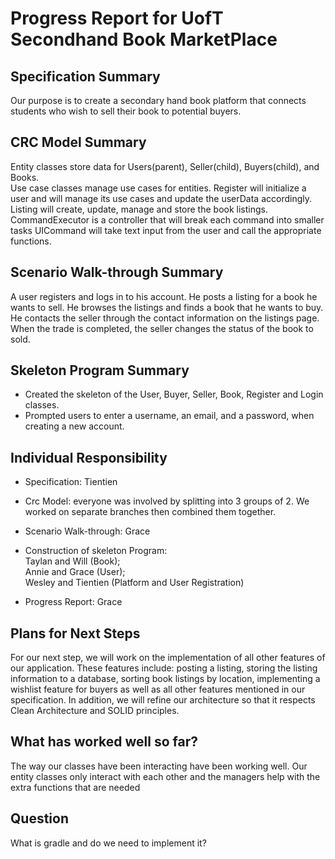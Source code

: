 # Progress Report for UofT Secondhand Book MarketPlace

## Specification Summary
Our purpose is to create a secondary hand book platform that connects students who wish to sell their book to potential
buyers.

## CRC Model Summary

Entity classes store data for Users(parent), Seller(child), Buyers(child), and Books.\
Use case classes manage use cases for entities. Register will initialize a user and will manage its 
use cases and update the userData accordingly. Listing will create, update, manage and store the book listings.
CommandExecutor is a controller that will break each command into smaller tasks
UICommand will take text input from the user and call the appropriate functions.

## Scenario Walk-through Summary
A user registers and logs in to his account. He posts a listing for a book he wants to sell. He browses the listings and 
finds a book that he wants to buy. He contacts the seller through the contact information on the listings page. When the 
trade is completed, the seller changes the status of the book to sold.

## Skeleton Program Summary
* Created the skeleton of the User, Buyer, Seller, Book, Register and Login classes.
* Prompted users to enter a username, an email, and a password, when creating a new account.

## Individual Responsibility

* Specification: Tientien

* Crc Model: everyone was involved by splitting into 3 groups of 2. We worked on separate branches then combined them together.

* Scenario Walk-through: Grace

* Construction of skeleton Program:\
Taylan and Will (Book);\
Annie and Grace (User);\
Wesley and Tientien (Platform and User Registration)

* Progress Report: Grace

## Plans for Next Steps
For our next step, we will work on the implementation of all other features of our application. These features include:
posting a listing, storing the listing information to a database, sorting book listings by location, implementing a 
wishlist feature for buyers as well as all other features mentioned in our specification. In addition, we will refine 
our architecture so that it respects Clean Architecture and SOLID principles.

## What has worked well so far?
The way our classes have been interacting have been working well. Our entity classes only interact with each other and 
the managers help with the extra functions that are needed

## Question
What is gradle and do we need to implement it?
